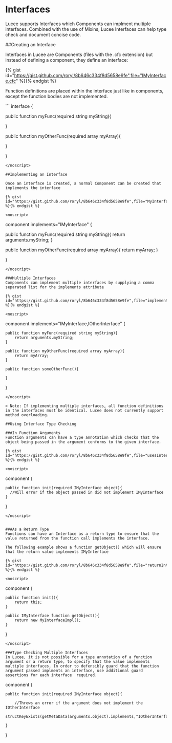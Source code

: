 # Interfaces

Lucee supports Interfaces which Components can implment multiple interfaces. Combined with the use of Mixins, Lucee Interfaces can help type check and document concise code.

##Creating an Interface

Interfaces in Lucee are Components (files with the .cfc extension) but instead of defining a component, they define an interface:

{% gist id="https://gist.github.com/roryl/8b646c334f8d5658e9fe",file="IMyInterface.cfc" %}{% endgist %}

Function definitions are placed within the interface just like in components, except the function bodies are not implemented. 

<noscript>
```
interface {
  
  public function myFunc(required string myString){
  
  }
  
  public function myOtherFunc(required array myArray){
  
  }

}
```
</noscript>

##Implementing an Interface

Once an interface is created, a normal Component can be created that implements the interface

{% gist id="https://gist.github.com/roryl/8b646c334f8d5658e9fe",file="MyInterfaceImpl.cfc" %}{% endgist %}

<noscript>
```
component implements="IMyInterface" {

  public function myFunc(required string myString){
    return arguments.myString;
  }
  
  public function myOtherFunc(required array myArray){
    return myArray;
  }
  
}
```
</noscript>

###Multiple Interfaces
Components can implement multiple interfaces by supplying a comma separated list for the implements attribute

{% gist id="https://gist.github.com/roryl/8b646c334f8d5658e9fe",file="implementsMultiple.cfc" %}{% endgist %}

<noscript>
```
component implements="IMyInterface,IOtherInterface" {

	public function myFunc(required string myString){
    	return arguments.myString;
  	}
  
  	public function myOtherFunc(required array myArray){
    	return myArray;
  	}

  	public function someOtherFunc(){
		
	}
}
```
</noscript>

> Note: If implementing multiple interfaces, all function definitions in the interfaces must be identical. Lucee does not currently support method overloading. 

##Using Interface Type Checking

###In Function Arguments
Function arguments can have a type annotation which checks that the object being passed in the argument conforms to the given interface. 

{% gist id="https://gist.github.com/roryl/8b646c334f8d5658e9fe",file="usesInterface.cfc" %}{% endgist %}

<noscript>
```
component {

	public function init(required IMyInterface object){
      //Will error if the object passed in did not implement IMyInterface
	}

}
```
</noscript>


###As a Return Type
Functions can have an Interface as a return type to ensure that the value returned from the function call implements the interface.

The following example shows a function getObject() which will ensure that the return value implements IMyInterface

{% gist id="https://gist.github.com/roryl/8b646c334f8d5658e9fe",file="returnInterface.cfc" %}{% endgist %}

<noscript>
```
component {

	public function init(){
		return this;
	}

	public IMyInterface function getObject(){
		return new MyInterfaceImpl();
	}	

}
```
</noscript>

###Type Checking Multiple Interfaces
In Lucee, it is not possible for a type annotation of a function argument or a return type, to specify that the value implements multiple interfaces. In order to defensibly guard that the function argument passed implments an interface, use additional guard assertions for each interface  required.

```
component {

	public function init(required IMyInterface object){

		//Throws an error if the argument does not implement the IOtherInterface
		structKeyExists(getMetaData(arguments.object).implements,"IOtherInterface");

	}

}
```





